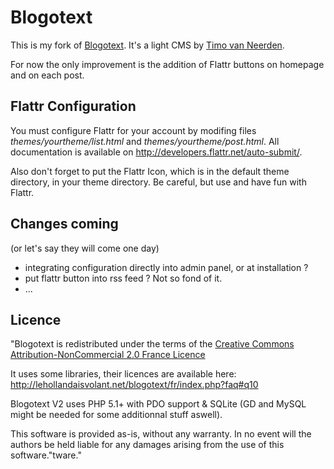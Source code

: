 Blogotext
=========
This is my fork of [Blogotext](http://lehollandaisvolant.net/blogotext/fr/). It's a light CMS by [Timo van Neerden](http://lehollandaisvolant.net/).

For now the only improvement is the addition of Flattr buttons on homepage and on each post.

Flattr Configuration
--------------------
You must configure Flattr for your account by modifing files *themes/yourtheme/list.html* and *themes/yourtheme/post.html*. 
All documentation is available on <http://developers.flattr.net/auto-submit/>. 

Also don't forget to put the Flattr Icon, which is in the default theme directory, in your theme directory. Be careful, but use and have fun with Flattr.

Changes coming
----------
(or let's say they will come one day)

+  integrating configuration directly into admin panel, or at installation ?
+  put flattr button into rss feed ? Not so fond of it.
+  ...


Licence
----
"Blogotext is redistributed under the terms of the [Creative Commons Attribution-NonCommercial 2.0 France Licence](http://creativecommons.org/licenses/by-nc/2.0/deed.fr)

It uses some libraries, their licences are available here: <http://lehollandaisvolant.net/blogotext/fr/index.php?faq#q10>

Blogotext V2 uses PHP 5.1+ with PDO support & SQLite (GD and MySQL might be needed for some additionnal stuff aswell).

This software is provided as-is, without any warranty.
In no event will the authors be held liable for any damages arising from the use of this software."tware."
